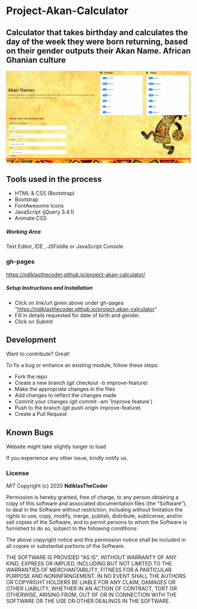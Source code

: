 # Project-Akan-Calculator

## Calculator that takes birthday and calculates the day of the week they were born returning, based on their gender outputs their Akan Name. African Ghanian culture 

![alt text](https://github.com/NdiklasTheCoder/project-akan-calculator/blob/master/Calculator.jpg?raw=true)

## Tools used in the process

- HTML & CSS (Bootstrap)
- Bootstrap
- FontAwesome Icons
- JavaScript (jQuery 3.4.1)
- Animate CSS

##### Working Area

Text Editor, IDE , JSFiddle or JavaScript Console

### gh-pages

https://ndiklasthecoder.github.io/project-akan-calculator/


##### Setup Instructions and Installation

- Click on link/url given above under gh-pages "https://ndiklasthecoder.github.io/project-akan-calculator"
- Fill in details requested for date of birth and gender.
- Click on Submit


## Development

Want to contribute? Great!

To fix a bug or enhance an existing module, follow these steps:
- Fork the repo
- Create a new branch (git checkout -b improve-feature)
- Make the appropriate changes in the files
- Add changes to reflect the changes made
- Commit your changes (git commit -am 'Improve feature')
- Push to the branch (git push origin improve-feature)
- Create a Pull Request


## Known Bugs

Website might take slightly longer to load

If you experience any other issue, kindly notify us. 

### License

*MIT*
Copyright (c) 2020 **NdiklasTheCoder**

Permission is hereby granted, free of charge, to any person obtaining a copy of this software and associated documentation files (the "Software"), to deal in the Software without restriction, including without limitation the rights to use, copy, modify, merge, publish, distribute, sublicense, and/or sell copies of the Software, and to permit persons to whom the Software is furnished to do so, subject to the following conditions:

The above copyright notice and this permission notice shall be included in all copies or substantial portions of the Software.

THE SOFTWARE IS PROVIDED "AS IS", WITHOUT WARRANTY OF ANY KIND, EXPRESS OR IMPLIED, INCLUDING BUT NOT LIMITED TO THE WARRANTIES OF MERCHANTABILITY, FITNESS FOR A PARTICULAR PURPOSE AND NONINFRINGEMENT. IN NO EVENT SHALL THE AUTHORS OR COPYRIGHT HOLDERS BE LIABLE FOR ANY CLAIM, DAMAGES OR OTHER LIABILITY, WHETHER IN AN ACTION OF CONTRACT, TORT OR OTHERWISE, ARISING FROM, OUT OF OR IN CONNECTION WITH THE SOFTWARE OR THE USE OR OTHER DEALINGS IN THE SOFTWARE.
